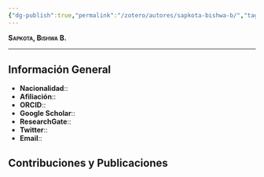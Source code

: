```yaml
---
{"dg-publish":true,"permalink":"/zotero/autores/sapkota-bishwa-b/","tags":["#autor","#researcher"]}
---
```



<span style="font-variant:small-caps; font-weight: bold;"> Sapkota, Bishwa B. </span>

---


## Información General

- **Nacionalidad**:: 
- **Afiliación**:: 
- **ORCID**:: 
- **Google Scholar**:: 
- **ResearchGate**:: 
- **Twitter**:: 
- **Email**::
  
## Contribuciones y Publicaciones






